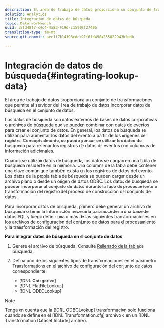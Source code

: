 ```yaml
---
description: El área de trabajo de datos proporciona un conjunto de transformaciones que permite al servidor del área de trabajo de datos incorporar datos de búsqueda en el conjunto de datos.
solution: Analytics
title: Integración de datos de búsqueda
topic: Data workbench
uuid: 35fd48f7-c0c4-4a83-919d-c15902f27495
translation-type: tm+mt
source-git-commit: aec1f7b14198cdde91f61d490a235022943bfedb

---
```



# Integración de datos de búsqueda{#integrating-lookup-data}

El área de trabajo de datos proporciona un conjunto de transformaciones que permite al servidor del área de trabajo de datos incorporar datos de búsqueda en el conjunto de datos.

Los datos de búsqueda son datos externos de bases de datos corporativas o archivos de búsqueda que se pueden combinar con datos de eventos para crear el conjunto de datos. En general, los datos de búsqueda se utilizan para aumentar los datos del evento a partir de los orígenes de registro. Conceptualmente, se puede pensar en utilizar los datos de búsqueda para rellenar los registros de datos de eventos con columnas de información adicionales.

Cuando se utilizan datos de búsqueda, los datos se cargan en una tabla de búsqueda residente en la memoria. Una columna de la tabla debe contener una clave común que también exista en los registros de datos del evento. Los datos de la propia tabla de búsqueda se pueden cargar desde un archivo plano o desde un origen de datos ODBC. Los datos de búsqueda se pueden incorporar al conjunto de datos durante la fase de procesamiento o transformación del registro del proceso de construcción del conjunto de datos.

Para incorporar datos de búsqueda, primero debe generar un archivo de búsqueda o tener la información necesaria para acceder a una base de datos SQL y luego definir una o más de las siguientes transformaciones en los archivos de configuración del conjunto de datos para el procesamiento y la transformación del registro.

**Para integrar datos de búsqueda en el conjunto de datos**

1. Genere el archivo de búsqueda. Consulte [Rellenado de la tabla](../../../../home/c-dataset-const-proc/c-data-trans/c-int-lookup-data/c-pop-lookup-table.md#concept-dd761338731a40e0997c33dfdabdcdf8)de búsqueda.
1. Defina uno de los siguientes tipos de transformaciones en el parámetro Transformations en el archivo de configuración del conjunto de datos correspondiente:

   * [!DNL Categorize]
   * [!DNL FlatFileLookup]
   * [!DNL ODBCLookup]

>[!NOTE]
>
>Tenga en cuenta que la [!DNL ODBCLookup] transformación solo funciona cuando se define en el [!DNL Transformation.cfg] archivo o en un [!DNL Transformation Dataset Include] archivo.

